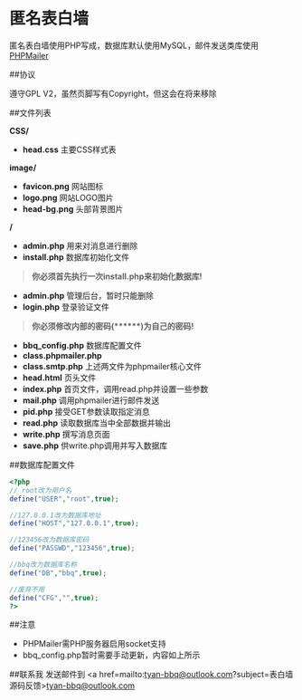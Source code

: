 # 匿名表白墙

匿名表白墙使用PHP写成，数据库默认使用MySQL，邮件发送类库使用[PHPMailer](https://github.com/PHPMailer/PHPMailer)

##协议

遵守GPL V2，虽然页脚写有Copyright，但这会在将来移除

##文件列表

**CSS/**
* **head.css** 主要CSS样式表

**image/**
* **favicon.png** 网站图标
* **logo.png** 网站LOGO图片
* **head-bg.png** 头部背景图片

**/**
* **admin.php** 用来对消息进行删除
* **install.php** 数据库初始化文件
> **你必须首先执行一次install.php来初始化数据库!**

* **admin.php** 管理后台，暂时只能删除
* **login.php** 登录验证文件
> **你必须修改内部的密码(\*\*\*\*\*\*)为自己的密码!**

* **bbq_config.php** 数据库配置文件
* **class.phpmailer.php**
* **class.smtp.php** 上述两文件为phpmailer核心文件
* **head.html** 页头文件
* **index.php** 首页文件，调用read.php并设置一些参数
* **mail.php** 调用phpmailer进行邮件发送
* **pid.php** 接受GET参数读取指定消息
* **read.php** 读取数据库当中全部数据并输出
* **write.php** 撰写消息页面
* **save.php** 供write.php调用并写入数据库

##数据库配置文件

```php
<?php
// root改为用户名
define("USER","root",true);

//127.0.0.1改为数据库地址
define("HOST","127.0.0.1",true);

//123456改为数据库密码
define("PASSWD","123456",true);

//bbq改为数据库名称
define("DB","bbq",true);

//废弃不用
define("CFG","",true);
?>
```

##注意
* PHPMailer需PHP服务器启用socket支持
* bbq_config.php暂时需要手动更新，内容如上所示

##联系我
发送邮件到 <a href=mailto:tyan-bbq@outlook.com?subject=表白墙源码反馈>tyan-bbq@outlook.com</a>